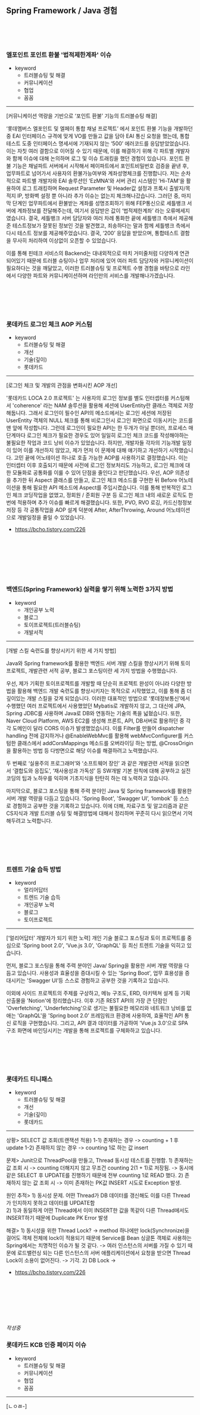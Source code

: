 ## Spring Framework / Java 경험
<br/>
<br/>
<br/>

### 엘포인트 포인트 환불 '법적제한계좌' 이슈

-   keyword
    -   트러블슈팅 및 해결
    -   커뮤니케이션
    -   협업
    -   꼼꼼

<hr/>


[커뮤니케이션 역량을 기반으로 ‘포인트 환불’ 기능의 트러블슈팅 해결]

 ‘롯데멤버스 엘포인트 및 엘페이 통합 채널 프로젝트’ 에서 포인트 환불 기능을 개발하던 중 EAI 인터페이스 규격에 맞게 VO를 만들고 값을 담아 EAI 통신 요청을 했는데, 통합테스트 도중 인터페이스 명세서에 기재되지 않는 ‘500’ 에러코드를 응답받았었습니다. 이는 자칫 여러 결함으로 이어질 수 있기 때문에, 이를 해결하기 위해 각 파트별 개발자와 함께 이슈에 대해 논의하며 로그 및 이슈 트래킹을 했던 경험이 있습니다. 
 포인트 환불 기능은 채널파트 서버에서 시작해서 페이파트에서 포인트비밀번호 검증을 끝낸 후, 업무파트로 넘어가서 사용자의 환불가능여부와 계좌성명체크를 진행합니다. 저는 순차적으로 파트별 개발자와 EAI 솔루션인 ‘EzMNA'와 서버 관리 시스템인 ’Hi-TAM'을 활용하여 로그 트래킹하며 Request Parameter 및 Header값 설정과 프록시 출발지/목적지 IP, 방화벽 설정 뿐 아니라 추가 이슈는 없는지 체크해나갔습니다. 그러던 중, 마지막 단계인 업무파트에서 환불받는 계좌를 성명조회하기 위해 FEP통신으로 세틀뱅크 서버에 계좌정보를 전달해주는데, 여기서 응답받은 값이 ‘법적제한계좌’ 라는 오류메세지 였습니다. 결국, 세틀뱅크 서버 담당자와 여러 차례 통화한 끝에 세틀뱅크 측에서 제공해준 테스트정보가 잘못된 정보인 것을 발견했고, 죄송하다는 말과 함께 세틀뱅크 측에서 다시 테스트 정보를 제공해주었습니다. 결국, ‘200’ 응답을 받았으며, 통합테스트 결함을 무사히 처리하여 이상없이 오픈할 수 있었습니다.

이를 통해 핀테크 서비스의 Backend는 대내외적으로 마치 거미줄처럼 다양하게 연관되어있기 때문에 트러블 슈팅이나 업무 처리에 있어 여러 파트 담당자와 커뮤니케이션이 필요하다는 것을 깨달았고, 이러한 트러블슈팅 및 프로젝트 수행 경험을 바탕으로 라인에서 다양한 파트와 커뮤니케이션하며 라인만의 서비스를 개발해나가겠습니다.
<br/>
<br/>
<br/>
<br/>
<br/>
<br/>

### 롯데카드 로그인 체크 AOP 커스텀

-   keyword
    -   트러블슈팅 및 해결
    -   개선
    -   기술(깊이)
    -   롯데카드

<hr/>


[로그인 체크 및 개발의 관점을 변화시킨 AOP 개선]

'롯데카드 LOCA 2.0 프로젝트' 는 사용자의 로그인 정보를 별도 인터셉터를 커스텀해서 'coherence' 라는 NAM 솔루션을 활용해 세션에 UserEntity란 클래스 객체로 저장해둡니다. 그래서 로그인이 필수인 API의 메소드에서는 로그인 세션에 저장된 UserEntity 객체의 NULL 체크를 통해 비로그인시 로그인 화면으로 이동시키는 코드를 맨 앞에 작성합니다. 그런데 로그인이 필요한 API는 한 두개가 아닐 뿐더러, 프로세스 매 단계마다 로그인 체크가 필요한 경우도 있어 일일히 로그인 체크 코드를 작성해야하는 불필요한 작업과 코드 낭비 이슈가 있었습니다. 하지만, 개발자들 각자의 기능개발 일정이 있어 이를 개선하지 않았고, 제가 먼저 이 문제에 대해 얘기하고 개선하기 시작했습니다.
고민 끝에 어노테이션 하나로 호출 가능한 AOP를 사용하기로 결정했습니다. 이는 인터셉터 이후 호출되기 때문에 사전에 로그인 정보처리도 가능하고, 로그인 체크에 대한 모듈화로 공통화를 이룰 수 있어 단점을 줄인다고 판단했습니다.
우선, AOP 의존성을 추가한 뒤 Aspect 클래스를 만들고, 로그인 체크 메소드를 구현한 뒤 Before 어노테이션을 통해 필요한 API 메소드에 Aspect를 주입시켰습니다.
이를 통해 반복적인 로그인 체크 코딩작업을 없앴고, 정회원 / 준회원 구분 등 로그인 체크 내의 새로운 로직도 한 번에 적용하며 추가 이슈를 빠르게 해결했습니다. 또한, PVO, RVO 로깅, 카드신청정보저장 등 각 공통작업을 AOP 설계 덕분에 After, AfterThrowing, Around 어노테이션으로 개발일정을 줄일 수 있었습니다. 

- https://bcho.tistory.com/226
<br/>
<br/>
<br/>
<br/>
<br/>
<br/>

### 백엔드(Spring Framework) 실력을 쌓기 위해 노력한 3가지 방법

-   keyword
    -   개인공부 노력
    -   블로그
    -   토이프로젝트(트러블슈팅)
    -   개발서적

<hr/>


[개발 스킬 숙련도를 향상시키기 위한 세 가지 방법]

Java와 Spring framework를 활용한 백엔드 서버 개발 스킬을 향상시키기 위해 토이프로젝트, 개발관련 서적 공부, 블로그 포스팅이란 세 가지 방법을 수행했습니다.

 우선, 제가 기획한 토이프로젝트를 개발할 때 단순히 프로젝트 완성이 아니라 다양한 방법을 활용해 백엔드 개발 숙련도를 향상시키자는 목적으로 시작했었고, 이를 통해 좀 더 깊이있는 개발 스킬을 갖게 되었습니다. 이러한 대표적인 방법으로 ‘롯데정보통신’에서 수행했던 여러 프로젝트에서 사용했었던 Mybatis로 개발하지 않고, 그 대신에 JPA, Spring JDBC를 사용하며 Java로 DB와 연동하는 기술의 폭을 넓혔습니다. 또한, Naver Cloud Platform, AWS EC2를 생성해 프론트, API, DB서버로 활용하던 중 각각 도메인이 달라 CORS 이슈가 발생했었습니다. 이를 Filter를 만들어 dispatcher handling 전에 감지하거나 @EnableWebMvc를  활용해 webMvcConfigurer를 커스텀한 클래스에서 addCorsMappings 메소드를 오버라이딩 하는 방법, @CrossOrigin을 활용하는 방법 등 다방면으로 해당 이슈를 해결하려고 노력했습니다.

두 번째로 ‘실용주의 프로그래머’와 ‘소프트웨어 장인’ 과 같은 개발관련 서적을 읽으면서 ‘결합도와 응집도’, ‘재사용성과 가독성’ 등 SW개발 기본 원칙에 대해 공부하고 실전코딩의 팁과 노하우를 익히며 기초지식을 탄탄히 하는 데 노력하고 있습니다.

마지막으로, 블로그 포스팅을 통해 주력 분야인 Java 및 Spring framework를 활용한 서버 개발 역량을 다듬고 있습니다. 'Spring Boot', 'Swagger UI’, ‘lombok' 등 스스로 경험하고 공부한 것을 기록하고 있습니다. 이에 더해, 자료구조 및 알고리즘과 같은 CS지식과 개발 트러블 슈팅 및 해결방법에 대해서 정리하며 꾸준히 다시 읽으면서 기억해두려고 노력합니다.
<br/>
<br/>
<br/>
<br/>
<br/>
<br/>

### 트렌트 기술 습득 방법

-   keyword
    -   얼리어답터
    -   트렌드 기술 습득
    -   개인공부 노력
    -   블로그
    -   토이프로젝트

<hr/>


[‘얼리어답터’ 개발자가 되기 위한 노력]
개인 기술 블로그 포스팅과 토이 프로젝트를 중심으로 'Spring boot 2.0', 'Vue.js 3.0', 'GraphQL' 등 최신 트렌트 기술을 익히고 있습니다. 

먼저, 블로그 포스팅을 통해 주력 분야인 Java/ Spring을 활용한 서버 개발 역량을 다듬고 있습니다. 사용성과 효율성을 증대시킬 수 있는 'Spring Boot', 업무 효용성을 증대시키는 'Swagger UI’등 스스로 경험하고 공부한 것을 기록하고 있습니다.

이외에 사이드 프로젝트의 주제를 구상하고, 메뉴 구조도, ERD, 아키텍쳐 설계 등 기획 산출물을 'Notion'에 정리했습니다. 이후 기존 REST API의 가장 큰 단점인 'Overfetching', 'Underfetching'으로 생기는 불필요한 메모리와 네트워크 낭비를 없애는 'GraphQL'을 'Spring boot 2.0’ 프레임워크 환경에 사용하여, 효율적인 API 통신 로직을 구현했습니다. 그리고, API 결과 데이터를 가공하여 'Vue.js 3.0'으로 SPA 구조 화면에 바인딩시키는 개발을 통해 프로젝트를 구체화하고 있습니다.
<br/>
<br/>
<br/>
<br/>
<br/>
<br/>

### 롯데카드 티니패스  

-   keyword
    -   트러블슈팅 및 해결
    -   개선
    -   기술(깊이)
    -   롯데카드

<hr/>


상황> SELECT 값 조회(트랜잭션 적용)
    1-1) 존재하는 경우 -> counting + 1 후 update
    1-2) 존재하지 않는 경우 -> counting 1로 하는 값 insert

문제> Junit으로 ThreadPool을 만들고, Thread 동시성 테스트를 진행함. 
    1) 존재하는 값 조회 시 -> counting 더해지지 않고 무조건 counting 2(1 + 1)로 저장됨. -> 동시에 같은 SELECT 후 UPDATE를 진행하기 때문에 전부 counting 1로 READ 했다.
    2) 존재하지 않는 값 조회 시 -> 이미 존재하는 PK값 INSERT 시도로 Exception 발생.

원인 추적> 
    1) 동시성 문제. 어떤 Thread가 DB 데이터를 갱신해도 이를 다른 Thread가 인지하지 못하고 데이터를 UPDATE함  
    2) 1)과 동일하게 어떤 Thread에서 이미 INSERT한 값을 똑같이 다른 Thread에서도 INSERT하기 때문에 Duplicate PK Error 발생

해결>
    1) 동시성을 위한 Thread Lock?
        -> method 하나에만 lock(Synchronize)을 걸어도 객체 전체에 lock이 적용되기 때문에 Service를 Bean 싱글톤 객체로 사용하는 Spring에서는 치명적인 이슈가 될 것 같다.
        -> 여러 인스턴스의 서버를 가질 수 있기 때문에 로드밸런싱 되는 다른 인스턴스의 서버 애플리케이션에서 요청을 받으면 Thread Lock이 소용이 없어진다.
        -> 기각.
    2) DB Lock
        -> 

- https://bcho.tistory.com/226
<br/>
<br/>
<br/>
<br/>
<br/>
<br/>

*작성중*
<br/>

### 롯데카드 KCB 인증 페이지 이슈

-   keyword
    -   트러블슈팅 및 해결
    -   커뮤니케이션
    -   협업
    -   꼼꼼

<hr/>


[ㄴㅇㅀ-]
<br/>
<br/>
<br/>
<br/>
<br/>
<br/>
